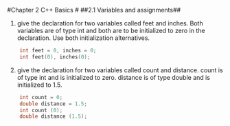 #Chapter 2 C++ Basics #
##2.1 Variables and assignments##
1. give the declaration for two variables called feet and inches. Both variables are of type int and both are to be initialized to zero in the declaration. Use both initialization alternatives.
``` cpp
    int feet = 0, inches = 0;
    int feet(0), inches(0);
```

2. give the declaration for two variables called count and distance. count is of type int and is initialized to zero. distance is of type double and is initialized to 1.5.
``` cpp
    int count = 0;
    double distance = 1.5;
    int count (0);
    double distance (1.5);
```
